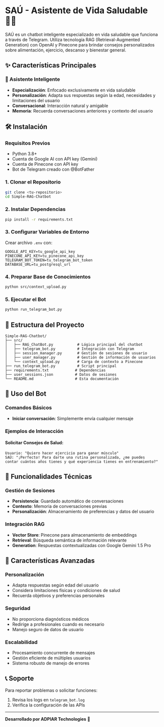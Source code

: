 # SAÚ - Asistente de Vida Saludable 🧑‍⚕️

SAÚ es un chatbot inteligente especializado en vida saludable que funciona a través de Telegram. Utiliza tecnología RAG (Retrieval-Augmented Generation) con OpenAI y Pinecone para brindar consejos personalizados sobre alimentación, ejercicio, descanso y bienestar general.

## ✨ Características Principales

### 🤖 Asistente Inteligente
- **Especialización**: Enfocado exclusivamente en vida saludable
- **Personalización**: Adapta sus respuestas según la edad, necesidades y limitaciones del usuario
- **Conversacional**: Interacción natural y amigable
- **Memoria**: Recuerda conversaciones anteriores y contexto del usuario

## 🛠️ Instalación

### Requisitos Previos
- Python 3.8+
- Cuenta de Google AI con API key (Gemini)
- Cuenta de Pinecone con API key
- Bot de Telegram creado con @BotFather

### 1. Clonar el Repositorio
```bash
git clone <tu-repositorio>
cd Simple-RAG-Chatbot
```

### 2. Instalar Dependencias
```bash
pip install -r requirements.txt
```

### 3. Configurar Variables de Entorno
Crear archivo `.env` con:
```env
GOOGLE_API_KEY=tu_google_api_key
PINECONE_API_KEY=tu_pinecone_api_key
TELEGRAM_BOT_TOKEN=tu_telegram_bot_token
DATABASE_URL=tu_postgresql_url
```

### 4. Preparar Base de Conocimientos
```bash
python src/context_upload.py
```

### 5. Ejecutar el Bot
```bash
python run_telegram_bot.py
```

## 📁 Estructura del Proyecto

```
Simple-RAG-Chatbot/
├── src/
│   ├── RAG_ChatBot.py           # Lógica principal del chatbot
│   ├── telegram_bot.py          # Integración con Telegram
│   ├── session_manager.py       # Gestión de sesiones de usuario
│   ├── user_manager.py          # Gestión de información de usuarios
│   └── context_upload.py        # Carga de contexto a Pinecone
├── run_telegram_bot.py          # Script principal
├── requirements.txt            # Dependencias
├── user_sessions.json          # Datos de sesiones
└── README.md                   # Esta documentación
```

## 🎯 Uso del Bot

### Comandos Básicos
- **Iniciar conversación**: Simplemente envía cualquier mensaje

### Ejemplos de Interacción

#### Solicitar Consejos de Salud:
```
Usuario: "Quiero hacer ejercicio para ganar músculo"
SAÚ: "¡Perfecto! Para darte una rutina personalizada, ¿me puedes contar cuántos años tienes y qué experiencia tienes en entrenamiento?"
```

## 🔧 Funcionalidades Técnicas

### Gestión de Sesiones
- **Persistencia**: Guardado automático de conversaciones
- **Contexto**: Memoria de conversaciones previas
- **Personalización**: Almacenamiento de preferencias y datos del usuario

### Integración RAG
- **Vector Store**: Pinecone para almacenamiento de embeddings
- **Retrieval**: Búsqueda semántica de información relevante
- **Generation**: Respuestas contextualizadas con Google Gemini 1.5 Pro

## 🚀 Características Avanzadas

### Personalización
- Adapta respuestas según edad del usuario
- Considera limitaciones físicas y condiciones de salud
- Recuerda objetivos y preferencias personales

### Seguridad
- No proporciona diagnósticos médicos
- Redirige a profesionales cuando es necesario
- Manejo seguro de datos de usuario

### Escalabilidad
- Procesamiento concurrente de mensajes
- Gestión eficiente de múltiples usuarios
- Sistema robusto de manejo de errores

## 📞 Soporte

Para reportar problemas o solicitar funciones:
1. Revisa los logs en `telegram_bot.log`
2. Verifica la configuración de las APIs

---

**Desarrollado por ADPIAR Technologies** 🚀
